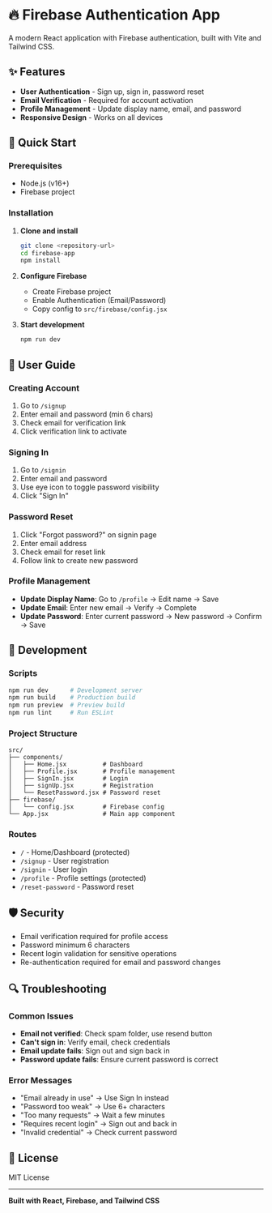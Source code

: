 # 🔥 Firebase Authentication App

A modern React application with Firebase authentication, built with Vite and Tailwind CSS.

## ✨ Features

- **User Authentication** - Sign up, sign in, password reset
- **Email Verification** - Required for account activation
- **Profile Management** - Update display name, email, and password
- **Responsive Design** - Works on all devices

## 🚀 Quick Start

### Prerequisites

- Node.js (v16+)
- Firebase project

### Installation

1. **Clone and install**

   ```bash
   git clone <repository-url>
   cd firebase-app
   npm install
   ```

2. **Configure Firebase**

   - Create Firebase project
   - Enable Authentication (Email/Password)
   - Copy config to `src/firebase/config.jsx`

3. **Start development**
   ```bash
   npm run dev
   ```

## 📖 User Guide

### Creating Account

1. Go to `/signup`
2. Enter email and password (min 6 chars)
3. Check email for verification link
4. Click verification link to activate

### Signing In

1. Go to `/signin`
2. Enter email and password
3. Use eye icon to toggle password visibility
4. Click "Sign In"

### Password Reset

1. Click "Forgot password?" on signin page
2. Enter email address
3. Check email for reset link
4. Follow link to create new password

### Profile Management

- **Update Display Name**: Go to `/profile` → Edit name → Save
- **Update Email**: Enter new email → Verify → Complete
- **Update Password**: Enter current password → New password → Confirm → Save

## 🔧 Development

### Scripts

```bash
npm run dev      # Development server
npm run build    # Production build
npm run preview  # Preview build
npm run lint     # Run ESLint
```

### Project Structure

```
src/
├── components/
│   ├── Home.jsx          # Dashboard
│   ├── Profile.jsx       # Profile management
│   ├── SignIn.jsx        # Login
│   ├── signUp.jsx        # Registration
│   └── ResetPassword.jsx # Password reset
├── firebase/
│   └── config.jsx        # Firebase config
└── App.jsx               # Main app component
```

### Routes

- `/` - Home/Dashboard (protected)
- `/signup` - User registration
- `/signin` - User login
- `/profile` - Profile settings (protected)
- `/reset-password` - Password reset

## 🛡️ Security

- Email verification required for profile access
- Password minimum 6 characters
- Recent login validation for sensitive operations
- Re-authentication required for email and password changes

## 🔍 Troubleshooting

### Common Issues

- **Email not verified**: Check spam folder, use resend button
- **Can't sign in**: Verify email, check credentials
- **Email update fails**: Sign out and sign back in
- **Password update fails**: Ensure current password is correct

### Error Messages

- "Email already in use" → Use Sign In instead
- "Password too weak" → Use 6+ characters
- "Too many requests" → Wait a few minutes
- "Requires recent login" → Sign out and back in
- "Invalid credential" → Check current password

## 📄 License

MIT License

---

**Built with React, Firebase, and Tailwind CSS**
